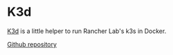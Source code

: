# K3d

[K3d](https://k3d.io) is a little helper to run Rancher Lab's k3s in Docker.

[Github repository](https://github.com/rancher/k3d/)
